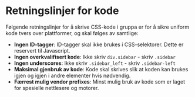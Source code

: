 Retningslinjer for kode
=======================

Følgende retningslinjer for å skrive CSS-kode i gruppa er for å sikre uniform kode tvers over plattformer, og skal følges av samtlige:

+ **Ingen ID-tagger**: ID-tagger skal ikke brukes i CSS-selektorer. Dette er reservert til Javascript.
+ **Ingen overkvalifisert kode**: Ikke skriv `div.sidebar` - skriv `.sidebar`
+ **Ingen underscores**: Ikke skriv `.sidebar_left` - skriv `.sidebar-left`
+ **Maksimal gjenbruk av kode**: Kode skal skrives slik at koden kan brukes igjen og igjen i andre elementer hvis nødvendig.
+ **Færrest mulig vendor prefixes**: Minst mulig bruk av kode som er laget for spesielle nettlesere og motorer.